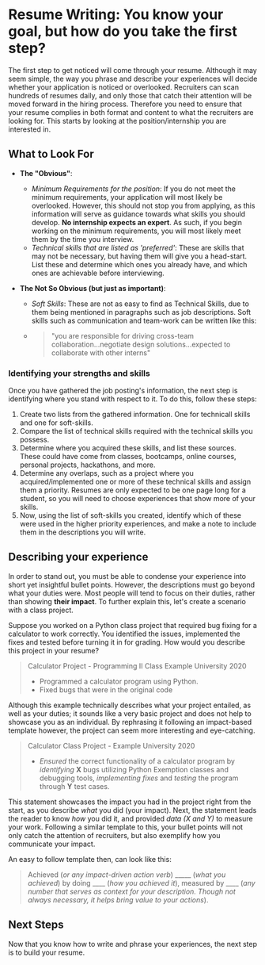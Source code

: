 # Resume Writing: You know your goal, but how do you take the first step?

The first step to get noticed will come through your resume. Although it may seem simple, the way you phrase and describe your experiences will decide whether your application is noticed or overlooked. Recruiters can scan hundreds of resumes daily, and only those that catch their attention will be moved forward in the hiring process. Therefore you need to ensure that your resume complies in both format and content to what the recruiters are looking for. This starts by looking at the position/internship you are interested in.

## What to Look For

- **The "Obvious"**:
    - *Minimum Requirements for the position*: If you do not meet the minimum requirements, your application will most likely be overlooked. However, this should not stop you from applying, as this information will serve as guidance towards what skills you should develop. **No internship expects an expert**. As such, if you begin working on the minimum requirements, you will most likely meet them by the time you interview. 
    - *Technical skills that are listed as 'preferred'*: These are skills that may not be necessary, but having them will give you a head-start. List these and determine which ones you already have, and which ones are achievable before interviewing.

- **The Not So Obvious (but just as important)**:
    - *Soft Skills*: These are not as easy to find as Technical Skills, due to them being mentioned in paragraphs such as job descriptions. Soft skills such as communication and team-work can be written like this:
    - >  "you are responsible for driving cross-team collaboration...negotiate design solutions...expected to collaborate with other interns"

### Identifying your strengths and skills

Once you have gathered the job posting's information, the next step is identifying where you stand with respect to it. To do this, follow these steps:
1. Create two lists from the gathered information. One for technicall skills and one for soft-skills.
1. Compare the list of technical skills required with the technical skills you possess.
1. Determine where you acquired these skills, and list these sources. These could have come from classes, bootcamps, online courses, personal projects, hackathons, and more.
1. Determine any overlaps, such as a project where you acquired/implemented one or more of these technical skills and assign them a priority. Resumes are only expected to be one page long for a student, so you will need to choose experiences that show more of your skills.
1. Now, using the list of soft-skills you created, identify which of these were used in the higher priority experiences, and make a note to include them in the descriptions you will write.

## Describing your experience

In order to stand out, you must be able to condense your experience into short yet insightful bullet points. However, the descriptions must go beyond what your duties were. Most people will tend to focus on their duties, rather than showing **their impact**. To further explain this, let's create a scenario with a class project.

Suppose you worked on a Python class project that required bug fixing for a calculator to work correctly. You identified the issues, implemented the fixes and tested before turning it in for grading. How would you describe this project in your resume? 

> Calculator Project - Programming II Class Example University 2020
> - Programmed a calculator program using Python.
> - Fixed bugs that were in the original code

Although this example technically describes what your project entailed, as well as your duties; it sounds like a very basic project and does not help to showcase you as an individual. By rephrasing it following an impact-based template however, the project can seem more interesting and eye-catching.

> Calculator Class Project - Example University 2020
> - *Ensured* the correct functionality of a calculator program by *identifying* **X** bugs utilizing Python Exemption classes and debugging tools, *implementing fixes* and *testing* the program through **Y** test cases.

This statement showcases the impact you had in the project right from the start, as you describe *what* you did (your impact). Next, the statement leads the reader to know *how* you did it, and provided *data (X and Y)* to measure your work. Following a similar template to this, your bullet points will not only catch the attention of recruiters, but also exemplify how you communicate your impact.

An easy to follow template then, can look like this:

> Achieved (*or any impact-driven action verb*) _____ (*what you achieved*) by doing ____ (*how you achieved it*), measured by ____ (*any number that serves as context for your description. Though not always necessary, it helps bring value to your actions*).

## Next Steps

Now that you know how to write and phrase your experiences, the next step is to build your resume.
